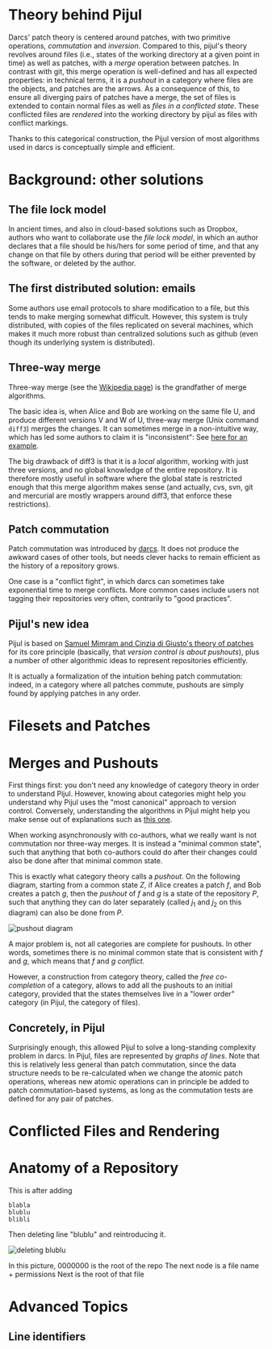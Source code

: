 # Theory behind Pijul

Darcs' patch theory is centered around patches, with two primitive
operations, *commutation* and *inversion*. Compared to this, pijul's
theory revolves around files (i.e., states of the working directory at a
given point in time) as well as patches, with a *merge* operation
between patches. In contrast with git, this merge operation is
well-defined and has all expected properties: in technical terms, it is
a *pushout* in a category where files are the objects, and patches are
the arrows. As a consequence of this, to ensure all diverging pairs of
patches have a merge, the set of files is extended to contain normal
files as well as *files in a conflicted state*. These conflicted files
are *rendered* into the working directory by pijul as files with
conflict markings.

Thanks to this categorical construction, the Pijul version of most
algorithms used in darcs is conceptually simple and efficient.

# Background: other solutions

## The file lock model

In ancient times, and also in cloud-based solutions such as Dropbox, authors who want to collaborate use the *file lock model*, in which an author declares that a file should be his/hers for some period of time, and that any change on that file by others during that period will be either prevented by the software, or deleted by the author.

## The first distributed solution: emails

Some authors use email protocols to share modification to a file, but this tends to make merging somewhat difficult. However, this system is truly distributed, with copies of the files replicated on several machines, which makes it much more robust than centralized solutions such as github (even though its underlying system is distributed).

## Three-way merge

Three-way merge (see the [Wikipedia page](https://en.wikipedia.org/wiki/Merge_(version_control)#Recursive_three-way_merge)) is the grandfather of merge algorithms.

The basic idea is, when Alice and Bob are working on the same file U, and produce different versions V and W of U, three-way merge (Unix command `diff3`) merges the changes. It can sometimes merge in a non-intuitive way, which has led some authors to claim it is "inconsistent":
See [here for an example](https://tahoe-lafs.org/~zooko/badmerge/simple.html).

The big drawback of diff3 is that it is a *local* algorithm, working with just three versions, and no global knowledge of the entire repository. It is therefore mostly useful in software where the global state is restricted enough that this merge algorithm makes sense (and actually, cvs, svn, git and mercurial are mostly wrappers around diff3, that enforce these restrictions).

## Patch commutation

Patch commutation was introduced by [darcs](http://darcs.net). It does not produce the awkward cases of other tools, but needs clever hacks to remain efficient as the history of a repository grows.

One case is a "conflict fight", in which darcs can sometimes take exponential time to merge conflicts. More common cases include users not tagging their repositories very often, contrarily to "good practices".

## Pijul's new idea

Pijul is based on [Samuel Mimram and Cinzia di Giusto's theory of patches](http://arxiv.org/abs/1311.3903) for its core principle (basically, that *version control is about pushouts*), plus a number of other algorithmic ideas to represent repositories efficiently.

It is actually a formalization of the intuition behing patch commutation: indeed, in a category where all patches commute, pushouts are simply found by applying patches in any order.

# Filesets and Patches

# Merges and Pushouts

First things first: you don't need any knowledge of category theory in order to understand Pijul. However, knowing about categories might help you understand why Pijul uses the "most canonical" approach to version control. Conversely, understanding the algorithms in Pijul might help you make sense out of explanations such as [this one](http://ncatlab.org/nlab/show/pushout).

When working asynchronously with co-authors, what we really want is not commutation nor three-way merges. It is instead a "minimal common state", such that anything that both co-authors could do after their changes could also be done after that minimal common state.

This is exactly what category theory calls a *pushout*. On the following diagram, starting from a common state $Z$, if Alice creates a patch $f$, and Bob creates a patch $g$, then the *pushout* of $f$ and $g$ is a state of the repository $P$, such that anything they can do later separately (called $j_1$ and $j_2$ on this diagram) can also be done from $P$.

![pushout diagram](/alice-bob-pushout.png)

<!--

Image source:

~~~ {.tex}
\documentclass{article}
\usepackage{amsmath,amssymb,nopageno}
\usepackage[active,pdftex,tightpage]{preview}
\PreviewEnvironment[{[]}]{equation*}
\usepackage[all]{xy}
\begin{document}
 \begin{equation*}
  \xymatrix@C+2em@R+2em{
   Q \ar@/_10pt/@{<-}[ddr]_{j_1} \ar@/^10pt/@{<-}[drr]^{j_2}
     \ar@{<--}[dr]|*+<3pt,3pt>{\scriptstyle u} & & \\
   & P \ar@{<-}[d]_(0.4){i_1} \ar@{<-}[r]^(0.4){i_2} & Y \ar@{<-}[d]^{g}\\
   & X \ar@{<-}[r]_{f} & Z
  }
 \end{equation*}
\end{document}
~~~

-->

A major problem is, not all categories are complete for pushouts. In other words, sometimes there is no minimal common state that is consistent with $f$ and $g$, which means that $f$ and $g$ *conflict*.

However, a construction from category theory, called the *free co-completion* of a category, allows to add all the pushouts to an initial category, provided that the states themselves live in a "lower order" category (in Pijul, the category of files).

## Concretely, in Pijul

Surprisingly enough, this allowed Pijul to solve a long-standing complexity problem in darcs.
In Pijul, files are represented by *graphs of lines*. Note that this is relatively less general than patch commutation, since the data structure needs to be re-calculated when we change the atomic patch operations, whereas new atomic operations can in principle be added to patch commutation-based systems, as long as the commutation tests are defined for any pair of patches.


# Conflicted Files and Rendering

# Anatomy of a Repository

This is after adding

    blabla
    blublu
    blibli

Then deleting line "blublu" and reintroducing it.

![deleting blublu](/deleting-blublu.png)

<!--

Image source:
~~~ {.dot}
digraph{
	size="8,5"
n_000000000000000000000000000000000000000000000000[label="0000000000:"];
n_000000000000000000000000000000000000000000000000->n_eaeae070fee7812184842fea0de40804cc54a64800000000 [color=blue,label="2"];
n_bcab187dc68651a006d56afb64a6631c4268ebd700000000[label="bcab180000:blublu\n"];
n_bcab187dc68651a006d56afb64a6631c4268ebd700000000->n_eaeae070fee7812184842fea0de40804cc54a64804000000 [color=red,label="0"];
n_bcab187dc68651a006d56afb64a6631c4268ebd700000000->n_eaeae070fee7812184842fea0de40804cc54a64802000000 [color=green,label="4"];
n_eaeae070fee7812184842fea0de40804cc54a64800000000[label="eaeae00000:\001\164a"];
n_eaeae070fee7812184842fea0de40804cc54a64800000000->n_eaeae070fee7812184842fea0de40804cc54a64801000000 [color=blue,label="2"];
n_eaeae070fee7812184842fea0de40804cc54a64800000000->n_000000000000000000000000000000000000000000000000 [color=black,label="6"];
n_eaeae070fee7812184842fea0de40804cc54a64801000000[label="eaeae00100:"];
n_eaeae070fee7812184842fea0de40804cc54a64801000000->n_eaeae070fee7812184842fea0de40804cc54a64802000000 [color=red,label="0"];
n_eaeae070fee7812184842fea0de40804cc54a64801000000->n_eaeae070fee7812184842fea0de40804cc54a64800000000 [color=black,label="6"];
n_eaeae070fee7812184842fea0de40804cc54a64802000000[label="eaeae00200:blabla\n"];
n_eaeae070fee7812184842fea0de40804cc54a64802000000->n_bcab187dc68651a006d56afb64a6631c4268ebd700000000 [color=red,label="0"];
n_eaeae070fee7812184842fea0de40804cc54a64802000000->n_eaeae070fee7812184842fea0de40804cc54a64804000000 [color=red,style=dotted,label="1"];
n_eaeae070fee7812184842fea0de40804cc54a64802000000->n_eaeae070fee7812184842fea0de40804cc54a64801000000 [color=green,label="4"];
n_eaeae070fee7812184842fea0de40804cc54a64802000000->n_eaeae070fee7812184842fea0de40804cc54a64803000000 [color=red,style=dashed,label="8"];
n_eaeae070fee7812184842fea0de40804cc54a64803000000[label="eaeae00300:blublu\n"];
n_eaeae070fee7812184842fea0de40804cc54a64803000000->n_eaeae070fee7812184842fea0de40804cc54a64804000000 [color=red,label="0"];
n_eaeae070fee7812184842fea0de40804cc54a64803000000->n_eaeae070fee7812184842fea0de40804cc54a64802000000 [color=green,style=dashed,label="12"];
n_eaeae070fee7812184842fea0de40804cc54a64804000000[label="eaeae00400:blibli\n"];
n_eaeae070fee7812184842fea0de40804cc54a64804000000->n_bcab187dc68651a006d56afb64a6631c4268ebd700000000 [color=green,label="4"];
n_eaeae070fee7812184842fea0de40804cc54a64804000000->n_eaeae070fee7812184842fea0de40804cc54a64803000000 [color=green,label="4"];
n_eaeae070fee7812184842fea0de40804cc54a64804000000->n_eaeae070fee7812184842fea0de40804cc54a64802000000 [color=green,style=dotted,label="5"];
}
~~~

-->

In this picture, 0000000 is the root of the repo
The next node is a file name + permissions
Next is the root of that file

# Advanced Topics

## Line identifiers
